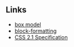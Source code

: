 Links
---
- [box model](http://learnlayout.com/box-model.html)
- [block-formatting](https://www.w3.org/TR/CSS21/visuren.html#block-formatting)
- [CSS 2.1 Specification](https://www.w3.org/TR/2011/REC-CSS2-20110607/#minitoc)
